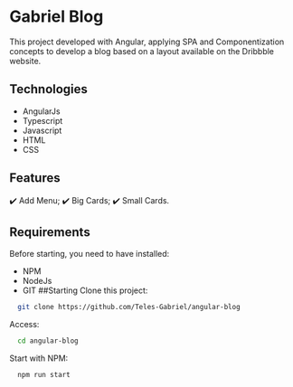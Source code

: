 # Gabriel Blog
This project developed with Angular, applying SPA and Componentization concepts to develop a blog based on a layout available on the Dribbble website.
## Technologies
* AngularJs
* Typescript
* Javascript
* HTML
* CSS
## Features
✔️ Add Menu;
✔️ Big Cards;
✔️ Small Cards.

## Requirements
Before starting, you need to have installed:
* NPM
* NodeJs
* GIT
##Starting
Clone this project:
```bash
  git clone https://github.com/Teles-Gabriel/angular-blog
```
Access:
```bash
  cd angular-blog
```
Start with NPM:
```bash
  npm run start
```
